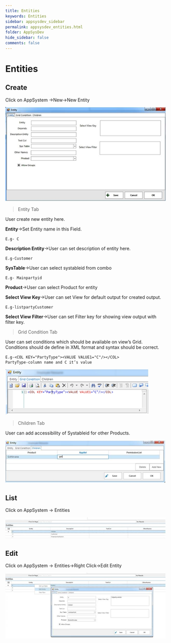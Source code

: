```yaml
---
title: Entities
keywords: Entities
sidebar: appsysdev_sidebar
permalink: appsysdev_entities.html
folder: AppSysDev
hide_sidebar: false
comments: false
---
```



# Entities

## Create

Click on AppSystem ->New->New Entity

![](images/image8_12.jpg)

>Entity Tab

User create new entity here.

**Entity**->Set Entity name in this Field.

    E.g- C

**Description Entity**->User can set description of entity here.

    E.g-Customer

**SysTable**->User can select systableid from combo

    E.g- Mainpartyid

**Product**->User can select Product for entity

**Select View Key**->User can set View for default output for created output.

    E.g-listpartyCustomer

**Select View Filter**->User can set Filter key for showing view output with filter key.

>Grid Condition Tab

User can set conditions which should be available on view’s Grid. Conditions should de define in XML format and syntax should be correct.

    E.g-<COL KEY="PartyType"><VALUE VALUE1="C"/></COL>
    PartyType-column name and C it’s value

![](images/image8_13.jpg)

>Children Tab

User can add accessibility of Systableid for other Products.

![](images/image8_14.jpg)

## List

Click on AppSystem -> Entities

![](images/image8_15.jpg)

## Edit

Click on AppSystem -> Entities->Right Click->Edit Entity

![](images/image8_16.jpg)
